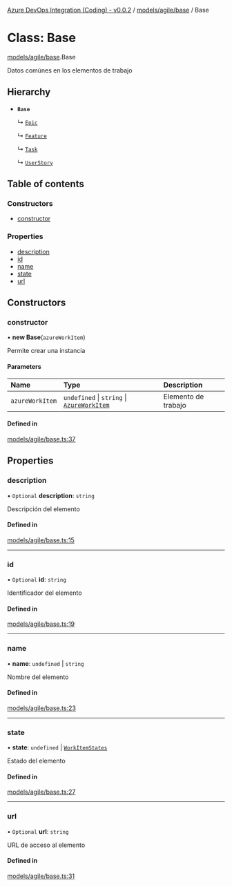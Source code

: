 [Azure DevOps Integration (Coding) - v0.0.2](../README.md) / [models/agile/base](../modules/models_agile_base.md) / Base

# Class: Base

[models/agile/base](../modules/models_agile_base.md).Base

Datos comúnes en los elementos de trabajo

## Hierarchy

- **`Base`**

  ↳ [`Epic`](models_agile_epic.Epic.md)

  ↳ [`Feature`](models_agile_feature.Feature.md)

  ↳ [`Task`](models_agile_task.Task.md)

  ↳ [`UserStory`](models_agile_userStory.UserStory.md)

## Table of contents

### Constructors

- [constructor](models_agile_base.Base.md#constructor)

### Properties

- [description](models_agile_base.Base.md#description)
- [id](models_agile_base.Base.md#id)
- [name](models_agile_base.Base.md#name)
- [state](models_agile_base.Base.md#state)
- [url](models_agile_base.Base.md#url)

## Constructors

### constructor

• **new Base**(`azureWorkItem`)

Permite crear una instancia

#### Parameters

| Name | Type | Description |
| :------ | :------ | :------ |
| `azureWorkItem` | `undefined` \| `string` \| [`AzureWorkItem`](models_azureDevOps_azureWorkItem.AzureWorkItem.md) | Elemento de trabajo |

#### Defined in

[models/agile/base.ts:37](https://github.com/jeysgar1/azure-devops-api-kms/blob/c1ba83d/src/models/agile/base.ts#L37)

## Properties

### description

• `Optional` **description**: `string`

Descripción del elemento

#### Defined in

[models/agile/base.ts:15](https://github.com/jeysgar1/azure-devops-api-kms/blob/c1ba83d/src/models/agile/base.ts#L15)

___

### id

• `Optional` **id**: `string`

Identificador del elemento

#### Defined in

[models/agile/base.ts:19](https://github.com/jeysgar1/azure-devops-api-kms/blob/c1ba83d/src/models/agile/base.ts#L19)

___

### name

• **name**: `undefined` \| `string`

Nombre del elemento

#### Defined in

[models/agile/base.ts:23](https://github.com/jeysgar1/azure-devops-api-kms/blob/c1ba83d/src/models/agile/base.ts#L23)

___

### state

• **state**: `undefined` \| [`WorkItemStates`](../enums/categories_workItemStates.WorkItemStates.md)

Estado del elemento

#### Defined in

[models/agile/base.ts:27](https://github.com/jeysgar1/azure-devops-api-kms/blob/c1ba83d/src/models/agile/base.ts#L27)

___

### url

• `Optional` **url**: `string`

URL de acceso al elemento

#### Defined in

[models/agile/base.ts:31](https://github.com/jeysgar1/azure-devops-api-kms/blob/c1ba83d/src/models/agile/base.ts#L31)
